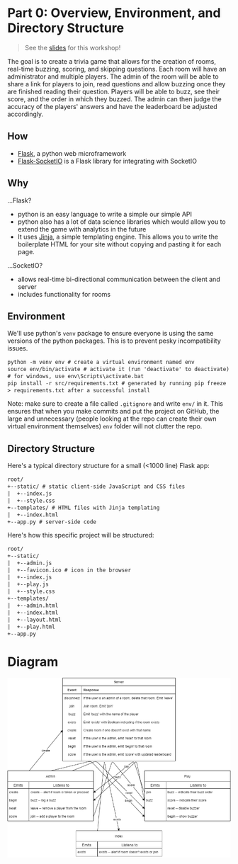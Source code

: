 # Part 0: Overview, Environment, and Directory Structure

> See the [slides](slides/part-0.pdf) for this workshop!

The goal is to create a trivia game that allows for the creation of rooms, real-time buzzing, scoring, and skipping questions. Each room will have an administrator and multiple players. The admin of the room will be able to share a link for players to join, read questions and allow buzzing once they are finished reading their question. Players will be able to buzz, see their score, and the order in which they buzzed. The admin can then judge the accuracy of the players' answers and have the leaderboard be adjusted accordingly.

## How

- [Flask](https://flask.palletsprojects.com/en/1.1.x/), a python web microframework
- [Flask-SocketIO](https://flask-socketio.readthedocs.io/en/latest/) is a Flask library for integrating with SocketIO

## Why

...Flask?
- python is an easy language to write a simple our simple API
- python also has a lot of data science libraries which would allow you to extend the game with analytics in the future
- It uses [Jinja](https://jinja.palletsprojects.com/en/2.11.x/), a simple templating engine. This allows you to write the boilerplate HTML for your site without copying and pasting it for each page.

...SocketIO?
- allows real-time bi-directional communication between the client and server
- includes functionality for rooms

## Environment

We'll use python's `venv` package to ensure everyone is using the same versions of the python packages. This is to prevent pesky incompatibility issues.

```
python -m venv env # create a virtual environment named env
source env/bin/activate # activate it (run 'deactivate' to deactivate)
# for windows, use env\Scripts\activate.bat
pip install -r src/requirements.txt # generated by running pip freeze > requirements.txt after a successful install
```

Note: make sure to create a file called `.gitignore` and write `env/` in it. This ensures that when you make commits and put the project on GitHub, the large and unnecessary (people looking at the repo can create their own virtual environment themselves) `env` folder will not clutter the repo.

## Directory Structure

Here's a typical directory structure for a small (<1000 line) Flask app:

```
root/
+--static/ # static client-side JavaScript and CSS files
|  +--index.js
|  +--style.css
+--templates/ # HTML files with Jinja templating
|  +--index.html
+--app.py # server-side code
```

Here's how this specific project will be structured:

```
root/
+--static/
|  +--admin.js
|  +--favicon.ico # icon in the browser
|  +--index.js
|  +--play.js
|  +--style.css
+--templates/
|  +--admin.html
|  +--index.html
|  +--layout.html
|  +--play.html
+--app.py
```

# Diagram

![](diagram.png)